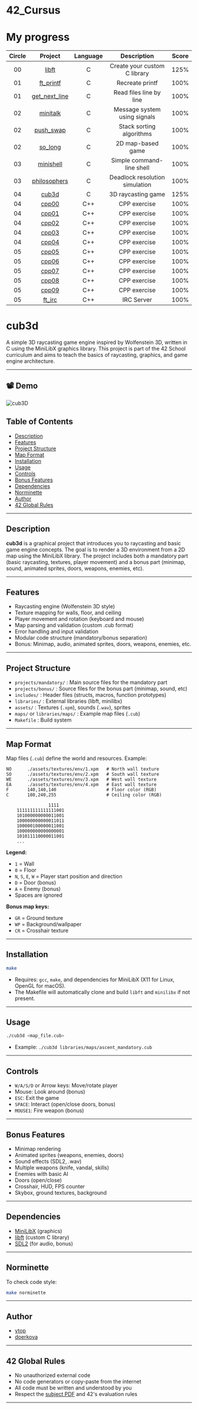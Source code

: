 # 42_Cursus

# My progress
|Circle | Project | Language | Description | Score | 
|:-----:|:-------:|:--------:|:-----------:|:-----:|
|00| [libft](https://github.com/yigit-toq/42_Cursus/tree/0-libft) | C | Create your custom C library | 125% |
|01| [ft_printf](https://github.com/yigit-toq/42_Cursus/tree/1-ft_printf) | C | Recreate printf | 100% |
|01| [get_next_line](https://github.com/yigit-toq/42_Cursus/tree/2-get_next_line) | C | Read files line by line | 100% |
|02| [minitalk](https://github.com/yigit-toq/42_Cursus/tree/3-minitalk) | C | Message system using signals | 100% |
|02| [push_swap](https://github.com/yigit-toq/42_Cursus/tree/5-push_swap) | C | Stack sorting algorithms | 100% |
|02| [so_long](https://github.com/yigit-toq/42_Cursus/tree/4-so_long) | C | 2D map-based game | 100% |
|03| [minishell](https://github.com/yigit-toq/42_Cursus/tree/7-minishell) | C | Simple command-line shell | 100% |
|03| [philosophers](https://github.com/yigit-toq/42_Cursus/tree/6-philosophers) | C | Deadlock resolution simulation | 100% |
|04| [cub3d](https://github.com/yigit-toq/42_Cursus/tree/8-cub3d) | C | 3D raycasting game | 125%
|04| [cpp00](https://github.com/yigit-toq/42_Cursus/tree/04-cpp00) | C++ | CPP exercise | 100%
|04| [cpp01](https://github.com/yigit-toq/42_Cursus/tree/04-cpp01) | C++ | CPP exercise | 100%
|04| [cpp02](https://github.com/yigit-toq/42_Cursus/tree/04-cpp02) | C++ | CPP exercise | 100%
|04| [cpp03](https://github.com/yigit-toq/42_Cursus/tree/04-cpp03) | C++ | CPP exercise | 100%
|04| [cpp04](https://github.com/yigit-toq/42_Cursus/tree/04-cpp04) | C++ | CPP exercise | 100%
|05| [cpp05](https://github.com/yigit-toq/42_Cursus/tree/05-cpp05) | C++ | CPP exercise | 100%
|05| [cpp06](https://github.com/yigit-toq/42_Cursus/tree/05-cpp06) | C++ | CPP exercise | 100%
|05| [cpp07](https://github.com/yigit-toq/42_Cursus/tree/05-cpp07) | C++ | CPP exercise | 100%
|05| [cpp08](https://github.com/yigit-toq/42_Cursus/tree/05-cpp08) | C++ | CPP exercise | 100%
|05| [cpp09](https://github.com/yigit-toq/42_Cursus/tree/05-cpp09) | C++ | CPP exercise | 100%
|05| [ft_irc](https://github.com/yigit-toq/42_Cursus/tree/05-ft_irc) | C++ | IRC Server | 100%

# cub3d

A simple 3D raycasting game engine inspired by Wolfenstein 3D, written in C using the MiniLibX graphics library. This project is part of the 42 School curriculum and aims to teach the basics of raycasting, graphics, and game engine architecture.

---

## 📽️ Demo

![cub3D](https://github.com/user-attachments/assets/e2914311-8c13-48ea-a9d4-c2c7e7994c40)

## Table of Contents

- [Description](#description)
- [Features](#features)
- [Project Structure](#project-structure)
- [Map Format](#map-format)
- [Installation](#installation)
- [Usage](#usage)
- [Controls](#controls)
- [Bonus Features](#bonus-features)
- [Dependencies](#dependencies)
- [Norminette](#norminette)
- [Author](#author)
- [42 Global Rules](#42-global-rules)

---

## Description

**cub3d** is a graphical project that introduces you to raycasting and basic game engine concepts. The goal is to render a 3D environment from a 2D map using the MiniLibX library. The project includes both a mandatory part (basic raycasting, textures, player movement) and a bonus part (minimap, sound, animated sprites, doors, weapons, enemies, etc).

---

## Features

- Raycasting engine (Wolfenstein 3D style)
- Texture mapping for walls, floor, and ceiling
- Player movement and rotation (keyboard and mouse)
- Map parsing and validation (custom .cub format)
- Error handling and input validation
- Modular code structure (mandatory/bonus separation)
- Bonus: Minimap, audio, animated sprites, doors, weapons, enemies, etc.

---

## Project Structure

- `projects/mandatory/` : Main source files for the mandatory part
- `projects/bonus/`     : Source files for the bonus part (minimap, sound, etc)
- `includes/`           : Header files (structs, macros, function prototypes)
- `libraries/`          : External libraries (libft, minilibx)
- `assets/`             : Textures (`.xpm`), sounds (`.wav`), sprites
- `maps/` or `libraries/maps/` : Example map files (`.cub`)
- `Makefile`            : Build system

---

## Map Format

Map files (`.cub`) define the world and resources. Example:

```plaintext
NO      ./assets/textures/env/1.xpm   # North wall texture
SO      ./assets/textures/env/2.xpm   # South wall texture
WE      ./assets/textures/env/3.xpm   # West wall texture
EA      ./assets/textures/env/4.xpm   # East wall texture
F       140,140,140                   # Floor color (RGB)
C       180,240,255                   # Ceiling color (RGB)

				1111
	111111111111111001
	101000000000011001
	100000000000011011
	100000100000011001
	100000000000000001
	101011110000011001
	...
```

**Legend:**
- `1` = Wall
- `0` = Floor
- `N`, `S`, `E`, `W` = Player start position and direction
- `D` = Door (bonus)
- `A` = Enemy (bonus)
- Spaces are ignored

**Bonus map keys:**
- `GR` = Ground texture
- `WP` = Background/wallpaper
- `CR` = Crosshair texture

---

## Installation

```sh
make
```

- Requires: `gcc`, `make`, and dependencies for MiniLibX (X11 for Linux, OpenGL for macOS).
- The Makefile will automatically clone and build `libft` and `minilibx` if not present.

---

## Usage

```sh
./cub3d <map_file.cub>
```

- Example: `./cub3d libraries/maps/ascent_mandatory.cub`

---

## Controls

- `W/A/S/D` or Arrow keys: Move/rotate player
- Mouse: Look around (bonus)
- `ESC`: Exit the game
- `SPACE`: Interact (open/close doors, bonus)
- `MOUSE1`: Fire weapon (bonus)

---

## Bonus Features

- Minimap rendering
- Animated sprites (weapons, enemies, doors)
- Sound effects (SDL2, .wav)
- Multiple weapons (knife, vandal, skills)
- Enemies with basic AI
- Doors (open/close)
- Crosshair, HUD, FPS counter
- Skybox, ground textures, background

---

## Dependencies

- [MiniLibX](https://github.com/42Paris/minilibx-linux) (graphics)
- [libft](https://github.com/yigit-toq/42_Cursus) (custom C library)
- [SDL2](https://www.libsdl.org/) (for audio, bonus)

---

## Norminette

To check code style:

```sh
make norminette
```

---

## Author

- [ytop](mailto:ytop@student.42kocaeli.com.tr)
- [doerkova](doerkova@student.42kocaeli.com.tr)

---

## 42 Global Rules

- No unauthorized external code
- No code generators or copy-paste from the internet
- All code must be written and understood by you
- Respect the [subject PDF](https://github.com/42Paris/minilibx-linux) and 42's evaluation rules

---
